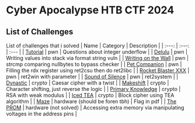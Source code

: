 # Cyber Apocalypse HTB CTF 2024


## List of Challenges
List of challenges that i solved
| Name | Category | Description |
| :---: | :---: | :--- |
| [Tutorial](Tutorial) | pwn | Questions about integer underflow |
| [Delulu](Delulu) | pwn | Writing values into stack via format string vuln |
| [Writing on the Wall](Writing%20on%20the%20Wall) | pwn | strcmp comparing nullbytes to bypass checker |
| [Pet Companion](Pet%20Companion) | pwn | Filling the rdx register using ret2csu then do ret2libc |
| [Rocket Blaster XXX](Rocket%20Blaster%20XXX) | pwn | ret2win with parameter |
| [Sound of Silence](Sound%20of%20Silence) | pwn | ret2system |
| [Dynastic](Dynastic) | crypto | Caesar cipher with a twist |
| [Makeshift](Makeshift) | crypto | Character shifting, just reverse the logic |
| [Primary Knowledge](Primary%20Knowledge) | crypto | RSA with weak modulus |
| [Iced TEA](Iced%20TEA) | crypto | Block cipher using TEA algorithm |
| [Maze](Maze) | hardware (should be foren tbh) | Flag in pdf |
| [The PROM](The%20PROM) | hardware (not solved) | Accessing extra memory via manipulating voltages in the address pins |